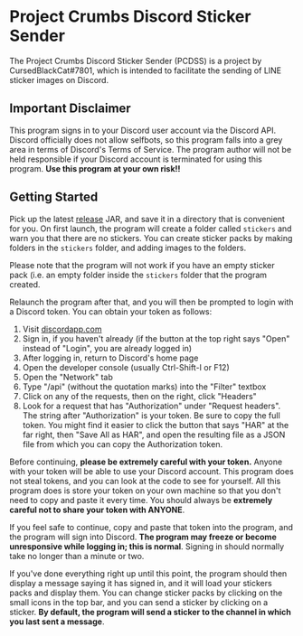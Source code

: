 # Project Crumbs Discord Sticker Sender
The Project Crumbs Discord Sticker Sender (PCDSS) is a project by CursedBlackCat#7801, which is intended to facilitate the sending of LINE sticker images on Discord.

## Important Disclaimer
This program signs in to your Discord user account via the Discord API. Discord officially does not allow selfbots, so this program falls into a grey area in terms of Discord's Terms of Service. The program author will not be held responsible if your Discord account is terminated for using this program. **Use this program at your own risk!!**

## Getting Started
Pick up the latest [release](https://github.com/CursedBlackCat/Project-Crumbs/releases) JAR, and save it in a directory that is convenient for you. On first launch, the program will create a folder called `stickers` and warn you that there are no stickers. You can create sticker packs by making folders in the `stickers` folder, and adding images to the folders.

Please note that the program will not work if you have an empty sticker pack (i.e. an empty folder inside the `stickers` folder that the program created.

Relaunch the program after that, and you will then be prompted to login with a Discord token. You can obtain your token as follows:

1. Visit [discordapp.com](https://discordapp.com/)
2. Sign in, if you haven't already (if the button at the top right says "Open" instead of "Login", you are already logged in)
3. After logging in, return to Discord's home page
4. Open the developer console (usually Ctrl-Shift-I or F12)
5. Open the "Network" tab
6. Type "/api" (without the quotation marks) into the "Filter" textbox
7. Click on any of the requests, then on the right, click "Headers"
8. Look for a request that has "Authorization" under "Request headers". The string after "Authorization" is your token. Be sure to copy the full token. You might find it easier to click the button that says "HAR" at the far right, then "Save All as HAR", and open the resulting file as a JSON file from which you can copy the Authorization token.

Before continuing, **please be extremely careful with your token.** Anyone with your token will be able to use your Discord account. This program does not steal tokens, and you can look at the code to see for yourself. All this program does is store your token on your own machine so that you don't need to copy and paste it every time. You should always be **extremely careful not to share your token with ANYONE**.

If you feel safe to continue, copy and paste that token into the program, and the program will sign into Discord. **The program may freeze or become unresponsive while logging in; this is normal**. Signing in should normally take no longer than a minute or two.

If you've done everything right up until this point, the program should then display a message saying it has signed in, and it will load your stickers packs and display them. You can change sticker packs by clicking on the small icons in the top bar, and you can send a sticker by clicking on a sticker. **By default, the program will send a sticker to the channel in which you last sent a message**.
